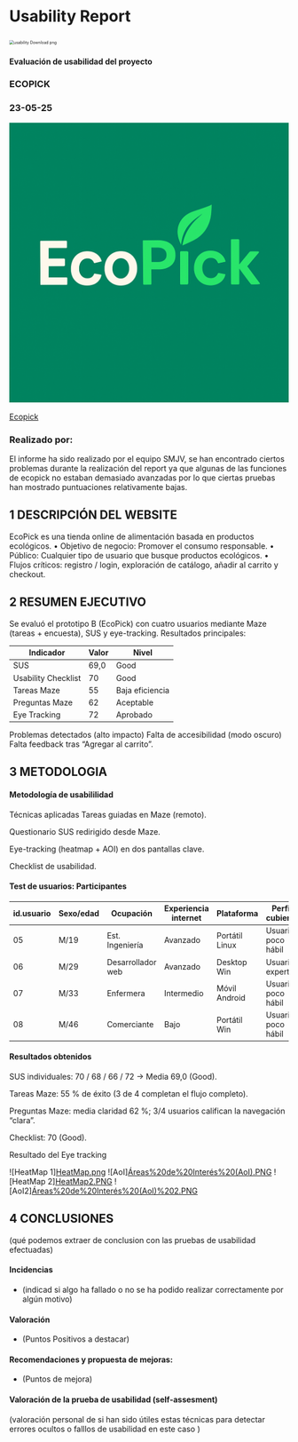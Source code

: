 # Usability Report



<img src="https://encrypted-tbn0.gstatic.com/images?q=tbn:ANd9GcRF017nhV-TFmNER2OM8UbXtdN6xwAKBYrv0i6onNfKu6Yn0BV0RK6aiOroeXl73LSY-B0&usqp=CAU" alt="usability Download png" style="zoom:50%;" />

#### Evaluación de usabilidad del proyecto 

### ECOPICK

### 23-05-25





![](https://github.com/DIU1-SMJV/UX_CaseStudy/blob/master/P4/Logotipo.png)

[Ecopick](https://github.com/VictorNievas/UX_CaseStudy)





### Realizado por:

El informe ha sido realizado por el equipo SMJV, se han encontrado ciertos problemas durante la realización del report ya que algunas de las funciones de ecopick no estaban demasiado avanzadas por lo que ciertas pruebas han mostrado puntuaciones relativamente bajas.











## 1 DESCRIPCIÓN DEL WEBSITE

EcoPick es una tienda online de alimentación basada en productos ecológicos.
• Objetivo de negocio: Promover el consumo responsable.
• Público: Cualquier tipo de usuario que busque productos ecológicos.
• Flujos críticos: registro / login, exploración de catálogo, añadir al carrito y checkout.

 



## 2 RESUMEN EJECUTIVO

Se evaluó el prototipo B (EcoPick) con cuatro usuarios mediante Maze (tareas + encuesta), SUS y eye-tracking.
Resultados principales:

  | Indicador | Valor | Nivel |
  | ---------- | --------- | --------- |
  |     SUS     |    69,0   | Good |
  |     Usability Checklist     |    70   | Good |
  |     Tareas Maze     |    55   | Baja eficiencia  |
  |     Preguntas Maze     |    62   | Aceptable  |
  |     Eye Tracking     |    72   | Aprobado  |

Problemas detectados (alto impacto)
Falta de accesibilidad (modo oscuro)
Falta feedback tras “Agregar al carrito”.


## 3 METODOLOGIA 

#### Metodología de usabililidad

Técnicas aplicadas
Tareas guiadas en Maze (remoto).

Questionario SUS redirigido desde Maze.

Eye-tracking (heatmap + AOI) en dos pantallas clave.

Checklist de usabilidad.
 

#### Test de usuarios: Participantes

  | id.usuario | Sexo/edad | Ocupación | Experiencia internet  | Plataforma | Perfil cubierto | Test | SUS score |
  | ---------- | --------- | --------- | --------------------  | ---------- | --------------- | ---- | --------- |
  |     05     |    M/19   | Est. Ingeniería  |       Avanzado        |    Portátil Linux   | Usuario poco hábil | B | 70,0 |
  |     06     |    M/29   | Desarrollador web  |       Avanzado        |    Desktop Win   | Usuario experto | B | 68,0 |
  |     07     |    M/33   | Enfermera   |       Intermedio         |    Móvil Android   | Usuario poco hábil | B | 66,0 |
  |     08     |    M/46   | Comerciante  |       Bajo         |    Portátil Win   | Usuario poco hábil | B | 72,0 |

#### Resultados obtenidos

SUS individuales: 70 / 68 / 66 / 72 → Media 69,0 (Good).

Tareas Maze: 55 % de éxito (3 de 4 completan el flujo completo).

Preguntas Maze: media claridad 62 %; 3/4 usuarios califican la navegación “clara”.

Checklist: 70 (Good).

Resultado del Eye tracking

![HeatMap 1][HeatMap.png](https://github.com/DIU1-SMJV/UX_CaseStudy/blob/master/P4/HeatMap.png)
![AoI][Áreas%20de%20Interés%20(AoI).PNG](https://github.com/DIU1-SMJV/UX_CaseStudy/blob/master/P4/HeatMap2.PNG)
![HeatMap 2][HeatMap2.PNG](https://github.com/DIU1-SMJV/UX_CaseStudy/blob/master/P4/%C3%81reas%20de%20Inter%C3%A9s%20(AoI).PNG)
![AoI2][Áreas%20de%20Interés%20(AoI)%202.PNG](https://github.com/DIU1-SMJV/UX_CaseStudy/blob/master/P4/%C3%81reas%20de%20Inter%C3%A9s%20(AoI)%202.PNG)



## 4 CONCLUSIONES 



(qué podemos extraer de conclusion con las pruebas de usabilidad efectuadas)



#### Incidencias

* (indicad si algo ha fallado o no se ha podido realizar correctamente por algún motivo)



#### Valoración 

* (Puntos Positivos a destacar)



#### Recomendaciones y propuesta de mejoras: 

* (Puntos de mejora)







#### Valoración de la prueba de usabilidad (self-assesment)

(valoración personal de si han sido útiles estas técnicas para detectar errores ocultos o falllos de usabilidad en este caso )
